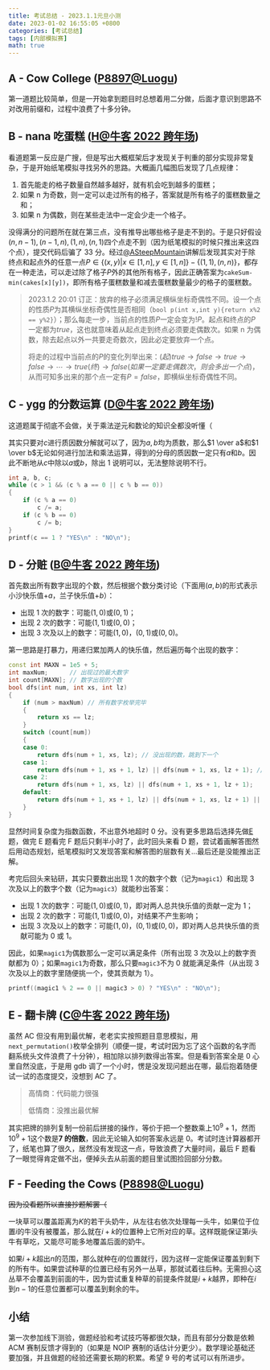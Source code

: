 ```yaml
---
title: 考试总结 - 2023.1.1元旦小测
date: 2023-01-02 16:55:05 +0800
categories: [考试总结]
tags: [内部模拟赛]
math: true
---
```


## A - Cow College ([P8897@Luogu](https://www.luogu.com.cn/problem/P8897))

第一道题比较简单，但是一开始拿到题目时总想着用二分做，后面才意识到思路不对改用前缀和，过程中浪费了十多分钟。

## B - nana 吃蛋糕 ([H@牛客 2022 跨年场](https://ac.nowcoder.com/acm/contest/49343/H))

看道题第一反应是广搜，但是写出大概框架后才发现关于判重的部分实现非常复杂，于是开始纸笔模拟寻找另外的思路。大概画几幅图后发现了几点规律：

1. 首先能走的格子数量自然越多越好，就有机会吃到越多的蛋糕；
2. 如果 n 为奇数，则一定可以走过所有的格子，答案就是所有格子的蛋糕数量之和；
3. 如果 n 为偶数，则在某些走法中一定会少走一个格子。

没得满分的问题所在就在第三点，没有推导出哪些格子是走不到的。于是只好假设$(n,n-1),(n-1,n),(1,n),(n,1)$四个点走不到（因为纸笔模拟的时候只推出来这四个点），提交代码后骗了 33 分。经过[@ASteepMountain](https://www.luogu.com.cn/user/766639)讲解后发现其实对于除终点和起点外的任意一点$P \in \{(x,y) \vert x \in [1,n], y \in [1,n]\} - \{(1,1),(n,n)\}$，都存在一种走法，可以走过除了格子$P$外的其他所有格子，因此正确答案为`cakeSum-min(cakes[x][y])`，即所有格子蛋糕数量和减去蛋糕数量最少的格子的蛋糕数。

> 2023.1.2 20:01 订正：放弃的格子必须满足横纵坐标奇偶性不同。设一个点的性质$P$为其横纵坐标奇偶性是否相同（`bool p(int x,int y){return x%2 == y%2}`）；那么每走一步，当前点的性质$P$一定会变为$!P$。起点和终点的$P$一定都为$true$，这也就意味着从起点走到终点必须要走偶数次。如果 n 为偶数，除去起点以外一共要走奇数次，因此必定要放弃一个点。
>
> 将走的过程中当前点的$P$的变化列举出来：$(起)true \rightarrow false \rightarrow true \rightarrow false \rightarrow \cdots \rightarrow true(终) \rightarrow false(如果一定要走偶数次，则会多出一个点)$，从而可知多出来的那个点一定有$P=false$，即横纵坐标奇偶性不同。

## C - ygg 的分数运算 ([D@牛客 2022 跨年场](https://ac.nowcoder.com/acm/contest/49343/D))

这道题属于彻底不会做，关于乘法逆元和数论的知识全都没听懂（

其实只要对$c$进行质因数分解就可以了，因为$a,b$均为质数，那么$1 \over a$和$1 \over b$无论如何进行加法和乘法运算，得到的分母的质因数一定只有$a$和$b$。因此不断地从$c$中除以$a$或$b$，除出 1 说明可以，无法整除说明不行。

```c++
int a, b, c;
while (c > 1 && (c % a == 0 || c % b == 0))
{
    if (c % a == 0)
        c /= a;
    if (c % b == 0)
        c /= b;
}
printf(c == 1 ? "YES\n" : "NO\n");
```

## D - 分赃 ([B@牛客 2022 跨年场](https://ac.nowcoder.com/acm/contest/49343/B))

首先数出所有数字出现的个数，然后根据个数分类讨论（下面用$(a,b)$的形式表示小沙快乐值$+a$，兰子快乐值$+b$）：

- 出现 1 次的数字：可能$(1,0)$或$(0,1)$；
- 出现 2 次的数字：可能$(1,1)$或$(0,0)$；
- 出现 3 次及以上的数字：可能$(1,0)$，$(0,1)$或$(0,0)$。

第一思路是打暴力，用递归累加两人的快乐值，然后遍历每个出现的数字：

```c++
const int MAXN = 1e5 + 5;
int maxNum;      // 出现过的最大数字
int count[MAXN]; // 数字出现的个数
bool dfs(int num, int xs, int lz)
{
    if (num > maxNum) // 所有数字枚举完毕
    {
        return xs == lz;
    }
    switch (count[num])
    {
    case 0:
        return dfs(num + 1, xs, lz); // 没出现的数，跳到下一个
    case 1:
        return dfs(num + 1, xs + 1, lz) || dfs(num + 1, xs, lz + 1); // 往下枚举两种分法的分支，有一条可行那么当前的分法就可行
    case 2:
        return dfs(num + 1, xs, lz) || dfs(num + 1, xs + 1, lz + 1);
    default:
        return dfs(num + 1, xs + 1, lz) || dfs(num + 1, xs, lz + 1) || dfs(num + 1, xs, lz);
    }
}
```

显然时间复杂度为指数函数，不出意外地超时 0 分。没有更多思路后选择先做[E](#E)题，做完 E 题看完 F 题后只剩半小时了，此时回头来看 D 题，尝试着画解答图然后用动态规划，纸笔模拟时又发现答案和解答图的层数有关...最后还是没能推出正解。

考完后回头来钻研，其实只要数出出现 1 次的数字个数（记为`magic1`）和出现 3 次及以上的数字个数（记为`magic3`）就能秒出答案：

- 出现 1 次的数字：可能$(1,0)$或$(0,1)$，即对两人总共快乐值的贡献一定为 1；
- 出现 2 次的数字：可能$(1,1)$或$(0,0)$，对结果不产生影响；
- 出现 3 次及以上的数字：可能$(1,0)$，$(0,1)$或$(0,0)$，即对两人总共快乐值的贡献可能为 0 或 1。

因此，如果`magic1`为偶数那么一定可以满足条件（所有出现 3 次及以上的数字贡献都为 0）；如果`magic1`为奇数，那么只要`magic3`不为 0 就能满足条件（从出现 3 次及以上的数字里随便挑一个，使其贡献为 1）。

```c++
printf((magic1 % 2 == 0 || magic3 > 0) ? "YES\n" : "NO\n");
```

## E - 翻卡牌 ([C@牛客 2022 跨年场](https://ac.nowcoder.com/acm/contest/49343/C))

虽然 AC 但没有用到最优解，老老实实按照题目意思模拟，用`next_permutation()`枚举全排列（顺便一提，考试时因为忘了这个函数的名字而翻系统头文件浪费了十分钟），相加除以排列数得出答案。但是看到答案全是 0 心里自然没底，于是用 gdb 调了一个小时，愣是没发现问题出在哪，最后抱着随便试一试的态度提交，没想到 AC 了。

> 高情商：代码能力很强
>
> 低情商：没推出最优解

其实把牌的排列复制一份前后拼接的操作，等价于把一个整数乘上$10^9+1$，然而$10^9+1$这个数是**7 的倍数**，因此无论输入如何答案永远是 0。考试时连计算器都开了，纸笔也算了很久，居然没有发现这一点，导致浪费了大量时间，最后 F 题看了一眼觉得肯定做不出，便掉头去从前面的题目里试图捡回部分分数。

## F - Feeding the Cows ([P8898@Luogu](https://www.luogu.com.cn/problem/P8898))

~~因为没看题所以直接抄题解罢（~~

一块草可以覆盖距离为$K$的若干头奶牛，从左往右依次处理每一头牛，如果位于位置$i$的牛没有被覆盖，那么就在$i+k$的位置种上它所对应的草。这样既能保证第$i$头牛有草吃，又能尽可能多地覆盖后面的奶牛。

如果$i+k$超出$n$的范围，那么就种在$i$的位置就行，因为这样一定能保证覆盖到剩下的所有牛。如果尝试种草的位置已经有另外一丛草，那就试着往后种。无需担心这丛草不会覆盖到前面的牛，因为尝试重复种草的前提条件就是$i+k$越界，即种在$i$到$n-1$的任意位置都可以覆盖到剩余的牛。

## 小结

第一次参加线下测验，做题经验和考试技巧等都很欠缺，而且有部分分数是依赖 ACM 赛制反馈才得到的（如果是 NOIP 赛制的话估计分更少）。数学理论基础还要加强，并且做题的经验还需要长期的积累。希望 9 号的考试可以有所进步。
